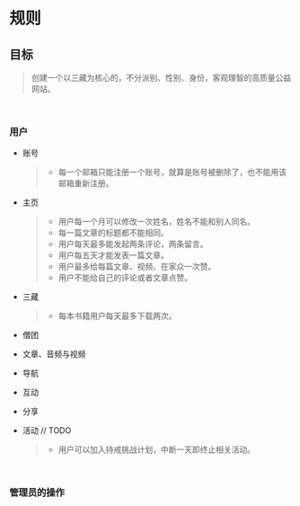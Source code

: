 # 规则  

## 目标

> 创建一个以三藏为核心的，不分派别、性别、身份，客观理智的高质量公益网站。  
  
<br>

### 用户

- 账号
  
  >- 每一个邮箱只能注册一个账号，就算是账号被删除了，也不能用该邮箱重新注册。

- 主页
  
  >- 用户每一个月可以修改一次姓名，姓名不能和别人同名。
  >- 每一篇文章的标题都不能相同。
  >- 用户每天最多能发起两条评论，两条留言。
  >- 用户每五天才能发表一篇文章。
  >- 用户最多给每篇文章、视频、在家众一次赞。
  >- 用户不能给自己的评论或者文章点赞。

- 三藏
  
  >- 每本书籍用户每天最多下载两次。

- 僧团

- 文章、音频与视频
  
- 导航

- 互动
  
- 分享

- 活动 // TODO
  
  >- 用户可以加入持戒挑战计划，中断一天即终止相关活动。

<br>

### 管理员的操作
